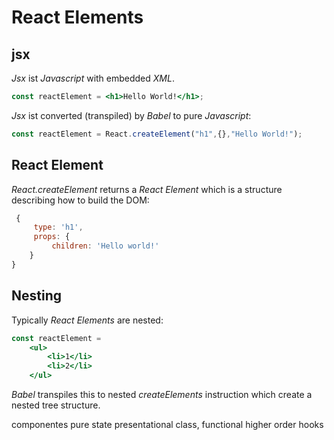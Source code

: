 # React Elements

## jsx

*Jsx* ist *Javascript* with embedded *XML*. 
```jsx
const reactElement = <h1>Hello World!</h1>;
```
*Jsx* ist converted (transpiled) by *Babel* to pure *Javascript*:
```jsx
const reactElement = React.createElement("h1",{},"Hello World!");
```

## React Element

*React.createElement* returns a *React Element* which is a structure describing how to build the DOM:

```js
 { 
     type: 'h1',
     props: {    
         children: 'Hello world!'
    }
}
```

## Nesting

Typically *React Elements* are nested:
```jsx
const reactElement = 
    <ul>
        <li>1</li>
        <li>2</li>
    </ul>
```

*Babel* transpiles this to nested *createElements* instruction which create a nested tree structure.


componentes
pure
state
presentational
class, functional
higher order 
hooks




